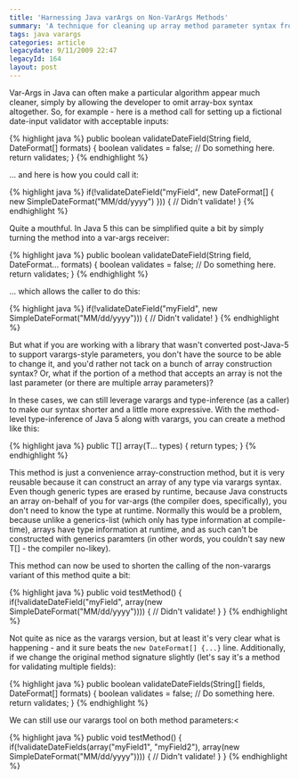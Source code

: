 ```yaml
---
title: 'Harnessing Java varArgs on Non-VarArgs Methods'
summary: 'A technique for cleaning up array method parameter syntax from the outside.'
tags: java varargs
categories: article
legacydate: 9/11/2009 22:47
legacyId: 164
layout: post
---
```


Var-Args in Java can often make a particular algorithm appear much cleaner, simply by allowing the developer to omit array-box syntax altogether. So, for example - here is a method call for setting up a fictional date-input validator with acceptable inputs:

{% highlight java %}
public boolean validateDateField(String field, DateFormat[] formats) {
boolean validates = false;
// Do something here.
return validates;
}
{% endhighlight %}

... and here is how you could call it:

{% highlight java %}
if(!validateDateField("myField", new DateFormat[] { new SimpleDateFormat("MM/dd/yyyy") })) {
// Didn't validate!
}
{% endhighlight %}

Quite a mouthful. In Java 5 this can be simplified quite a bit by simply turning the method into a var-args receiver:

{% highlight java %}
public boolean validateDateField(String field, DateFormat... formats) {
boolean validates = false;
// Do something here.
return validates;
}
{% endhighlight %}

... which allows the caller to do this:

{% highlight java %}
if(!validateDateField("myField", new SimpleDateFormat("MM/dd/yyyy"))) {
// Didn't validate!
}
{% endhighlight %}

But what if you are working with a library that wasn't converted post-Java-5 to support varargs-style parameters, you don't have the source to be able to change it, and you'd rather not tack on a bunch of array construction syntax? Or, what if the portion of a method that accepts an array is not the last parameter (or there are multiple array parameters)?

In these cases, we can still leverage varargs and type-inference (as a caller) to make our syntax shorter and a little more expressive. With the method-level type-inference of Java 5 along with varargs, you can create a method like this:

{% highlight java %}
public <T> T[] array(T... types) {
    return types;
}
{% endhighlight %}

This method is just a convenience array-construction method, but it is very reusable because it can construct an array of any type via varargs syntax. Even though generic types are erased by runtime, because Java constructs an array on-behalf of you for var-args (the compiler does, specifically), you don't need to know the type at runtime. Normally this would be a problem, because unlike a generics-list (which only has type information at compile-time), arrays have type information at runtime, and as such can't be constructed with generics paramters (in other words, you couldn't say new T\[\] - the compiler no-likey).

This method can now be used to shorten the calling of the non-varargs variant of this method quite a bit:

{% highlight java %}
public void testMethod() {
  if(!validateDateField("myField", array(new SimpleDateFormat("MM/dd/yyyy")))) {
    // Didn't validate!
  }
}
{% endhighlight %}

Not quite as nice as the varargs version, but at least it's very clear what is happening - and it sure beats the `new DateFormat[] {...}` line. Additionally, if we change the original method signature slightly (let's say it's a method for validating multiple fields):

{% highlight java %}
public boolean validateDateFields(String[] fields, DateFormat[] formats) {
    boolean validates = false;
    // Do something here.
    return validates;
}
{% endhighlight %}

We can still use our varargs tool on both method parameters:<

{% highlight java %}
public void testMethod() {
    if(!validateDateFields(array("myField1", "myField2"), array(new SimpleDateFormat("MM/dd/yyyy")))) {
    // Didn't validate!
    }
}
{% endhighlight %}